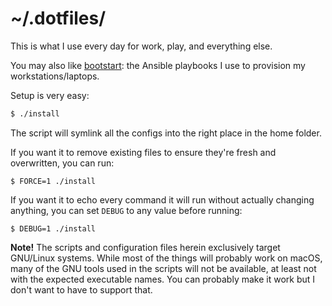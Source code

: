 # ~/.dotfiles/

This is what I use every day for work, play, and everything else.

You may also like [bootstart](https://github.com/alexblackie/bootstart):
the Ansible playbooks I use to provision my workstations/laptops.

Setup is very easy:

```bash
$ ./install
```

The script will symlink all the configs into the right place in the home folder.

If you want it to remove existing files to ensure they're fresh and overwritten,
you can run:

```
$ FORCE=1 ./install
```

If you want it to echo every command it will run without actually changing
anything, you can set `DEBUG` to any value before running:

```
$ DEBUG=1 ./install
```

**Note!** The scripts and configuration files herein exclusively target
GNU/Linux systems. While most of the things will probably work on macOS, many of
the GNU tools used in the scripts will not be available, at least not with the
expected executable names. You can probably make it work but I don't want to
have to support that.

